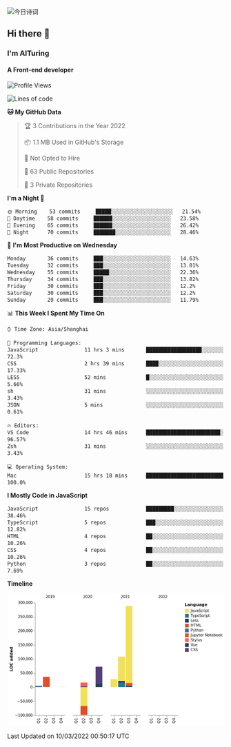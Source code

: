 <img alt="今日诗词" src="https://v2.jinrishici.com/one.svg?font-size=30&spacing=2&color=skyblue" style="max-width:100%; display: block; margin: 0 auto;">

## Hi there 👋
### I'm AITuring
#### A Front-end developer

<!-- <img src="./dhx.gif" width="400px"/> -->

<!--START_SECTION:waka-->
![Profile Views](http://img.shields.io/badge/Profile%20Views-0-blue)

![Lines of code](https://img.shields.io/badge/From%20Hello%20World%20I%27ve%20Written-456%20Thousand%20lines%20of%20code-blue)

**🐱 My GitHub Data** 

> 🏆 3 Contributions in the Year 2022
 > 
> 📦 1.1 MB Used in GitHub's Storage 
 > 
> 🚫 Not Opted to Hire
 > 
> 📜 63 Public Repositories 
 > 
> 🔑 3 Private Repositories  
 > 
**I'm a Night 🦉** 

```text
🌞 Morning    53 commits     █████░░░░░░░░░░░░░░░░░░░░   21.54% 
🌆 Daytime    58 commits     ██████░░░░░░░░░░░░░░░░░░░   23.58% 
🌃 Evening    65 commits     ██████░░░░░░░░░░░░░░░░░░░   26.42% 
🌙 Night      70 commits     ███████░░░░░░░░░░░░░░░░░░   28.46%

```
📅 **I'm Most Productive on Wednesday** 

```text
Monday       36 commits     ███░░░░░░░░░░░░░░░░░░░░░░   14.63% 
Tuesday      32 commits     ███░░░░░░░░░░░░░░░░░░░░░░   13.01% 
Wednesday    55 commits     █████░░░░░░░░░░░░░░░░░░░░   22.36% 
Thursday     34 commits     ███░░░░░░░░░░░░░░░░░░░░░░   13.82% 
Friday       30 commits     ███░░░░░░░░░░░░░░░░░░░░░░   12.2% 
Saturday     30 commits     ███░░░░░░░░░░░░░░░░░░░░░░   12.2% 
Sunday       29 commits     ███░░░░░░░░░░░░░░░░░░░░░░   11.79%

```


📊 **This Week I Spent My Time On** 

```text
⌚︎ Time Zone: Asia/Shanghai

💬 Programming Languages: 
JavaScript               11 hrs 3 mins       ██████████████████░░░░░░░   72.3% 
CSS                      2 hrs 39 mins       ████░░░░░░░░░░░░░░░░░░░░░   17.33% 
LESS                     52 mins             █░░░░░░░░░░░░░░░░░░░░░░░░   5.66% 
sh                       31 mins             ░░░░░░░░░░░░░░░░░░░░░░░░░   3.43% 
JSON                     5 mins              ░░░░░░░░░░░░░░░░░░░░░░░░░   0.61%

🔥 Editors: 
VS Code                  14 hrs 46 mins      ████████████████████████░   96.57% 
Zsh                      31 mins             ░░░░░░░░░░░░░░░░░░░░░░░░░   3.43%

💻 Operating System: 
Mac                      15 hrs 18 mins      █████████████████████████   100.0%

```

**I Mostly Code in JavaScript** 

```text
JavaScript               15 repos            █████████░░░░░░░░░░░░░░░░   38.46% 
TypeScript               5 repos             ███░░░░░░░░░░░░░░░░░░░░░░   12.82% 
HTML                     4 repos             ██░░░░░░░░░░░░░░░░░░░░░░░   10.26% 
CSS                      4 repos             ██░░░░░░░░░░░░░░░░░░░░░░░   10.26% 
Python                   3 repos             ██░░░░░░░░░░░░░░░░░░░░░░░   7.69%

```


**Timeline**

![Chart not found](https://raw.githubusercontent.com/AITuring/AITuring/main/charts/bar_graph.png) 


 Last Updated on 10/03/2022 00:50:17 UTC
<!--END_SECTION:waka-->


